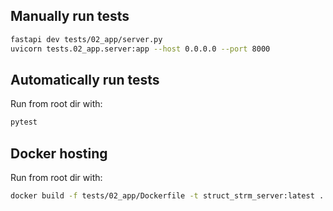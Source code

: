 ## Manually run tests

```bash
fastapi dev tests/02_app/server.py
uvicorn tests.02_app.server:app --host 0.0.0.0 --port 8000
```

## Automatically run tests

Run from root dir with:
```bash
pytest
```

## Docker hosting 

Run from root dir with:
```bash
docker build -f tests/02_app/Dockerfile -t struct_strm_server:latest .
```
